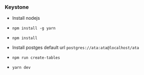 ### Keystone ###

* Install nodejs
* `npm install -g yarn`
* `npm install`

* Install postges default url `postgres://ata:ata@localhost/ata`

* `npm run create-tables`
* `yarn dev`